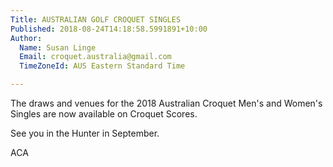 ```yaml
---
Title: AUSTRALIAN GOLF CROQUET SINGLES
Published: 2018-08-24T14:18:58.5991891+10:00
Author:
  Name: Susan Linge
  Email: croquet.australia@gmail.com
  TimeZoneId: AUS Eastern Standard Time

---
```

The draws and venues for the 2018 Australian Croquet Men's and Women's Singles are now available on Croquet Scores.

See you in the Hunter in September.

ACA